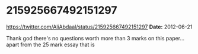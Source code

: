 # 215925667492151297
https://twitter.com/AliAbdaal/status/215925667492151297
**Date:** 2012-06-21

Thank god there's no questions worth more than 3 marks on this paper... apart from the 25 mark essay that is
